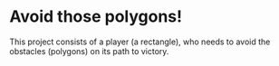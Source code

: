 # Avoid those polygons!

This project consists of a player (a rectangle), who needs to avoid the obstacles (polygons) on its path to victory.
